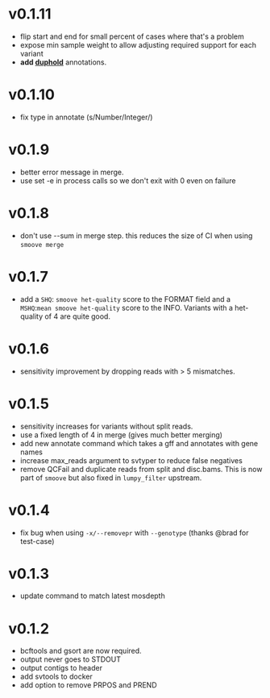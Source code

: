 v0.1.11
=======
+ flip start and end for small percent of cases where that's a problem
+ expose min sample weight to allow adjusting required support for each variant
+ **add [duphold](https://github.com/brentp/duphold)** annotations.

v0.1.10
======= 
+ fix type in annotate (s/Number/Integer/)

v0.1.9
======
+ better error message in merge.
+ use set -e in process calls so we don't exit with 0 even on failure

v0.1.8
======
+ don't use --sum in merge step. this reduces the size of CI when using `smoove merge`

v0.1.7
======
+ add a `SHQ`: `smoove het-quality` score to the FORMAT field and a `MSHQ`:`mean smoove het-quality` score
  to the INFO. Variants with a het-quality of 4 are quite good.

v0.1.6
======
+ sensitivity improvement by dropping reads with > 5 mismatches.

v0.1.5
======
+ sensitivity increases for variants without split reads.
+ use a fixed length of 4 in merge (gives much better merging)
+ add new annotate command which takes a gff and annotates with gene names
+ increase max_reads argument to svtyper to reduce false negatives
+ remove QCFail and duplicate reads from split and disc.bams. This is now
  part of `smoove` but also fixed in `lumpy_filter` upstream.

v0.1.4
======
+ fix bug when using `-x/--removepr` with `--genotype` (thanks @brad for test-case)

v0.1.3
======
+ update command to match latest mosdepth

v0.1.2
======
+ bcftools and gsort are now required.
+ output never goes to STDOUT
+ output contigs to header
+ add svtools to docker
+ add option to remove PRPOS and PREND
